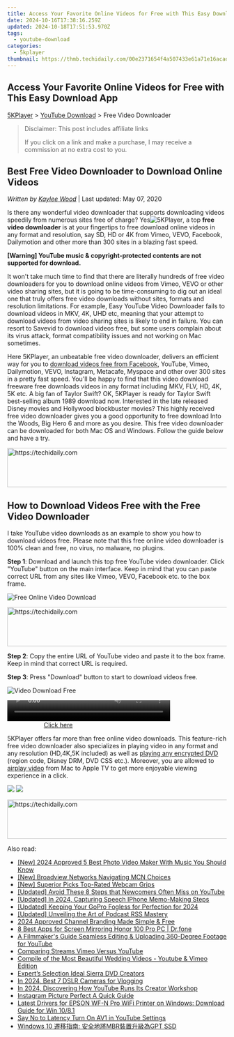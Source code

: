 ```yaml
---
title: Access Your Favorite Online Videos for Free with This Easy Download App
date: 2024-10-16T17:38:16.259Z
updated: 2024-10-18T17:51:53.970Z
tags:
  - youtube-download
categories:
  - 5kplayer
thumbnail: https://thmb.techidaily.com/00e2371654f4a507433e61a71e16acad038e975f76e67d8ab6a2071887eda993.jpg
---
```


## Access Your Favorite Online Videos for Free with This Easy Download App

[5KPlayer](https://tools.techidaily.com/5kplayer/products/) \> [YouTube Download](https://tools.techidaily.com/5kplayer/youtube-download/) \> Free Video Downloader

>  Disclaimer: This post includes affiliate links
>
>  If you click on a link and make a purchase, I may receive a commission at no extra cost to you.
>

## Best Free Video Downloader to Download Online Videos

 _Written by [Kaylee Wood](https://www.quora.com/profile/Amanda-Hu-21)_ | Last updated: May 07, 2020 

Is there any wonderful video downloader that supports downloading videos speedily from numerous sites free of charge? Yes![**5KPlayer**](https://tools.techidaily.com/5kplayer/products/), a top **free video downloader** is at your fingertips to free download online videos in any format and resolution, say SD, HD or 4K from Vimeo, VEVO, Facebook, Dailymotion and other more than 300 sites in a blazing fast speed.

**\[Warning\] YouTube music & copyright-protected contents are not supported for download.**

It won't take much time to find that there are literally hundreds of free video downloaders for you to download online videos from Vimeo, VEVO or other video sharing sites, but it is going to be time-consuming to dig out an ideal one that truly offers free video downloads without sites, formats and resolution limitations. For example, Easy YouTube Video Downloader fails to download videos in MKV, 4K, UHD etc, meaning that your attempt to download videos from video sharing sites is likely to end in failure. You can resort to Savevid to download videos free, but some users complain about its virus attack, format compatibility issues and not working on Mac sometimes.

Here 5KPlayer, an unbeatable free video downloader, delivers an efficient way for you to [download videos free from Facebook](https://tools.techidaily.com/5kplayer/youtube-download/), YouTube, Vimeo, Dailymotion, VEVO, Instagram, Metacafe, Myspace and other over 300 sites in a pretty fast speed. You'll be happy to find that this video download freeware free downloads videos in any format including MKV, FLV, HD, 4K, 5K etc. A big fan of Taylor Swift? OK, 5KPlayer is ready for Taylor Swift best-selling album 1989 download now. Interested in the late released Disney movies and Hollywood blockbuster movies? This highly received free video downloader gives you a good opportunity to free download Into the Woods, Big Hero 6 and more as you desire. This free video downloader can be downloaded for both Mac OS and Windows. Follow the guide below and have a try.

<!-- affiliate ads begin -->
<a href="https://ephamedtechinc.pxf.io/c/5597632/2137215/26400" target="_top" id="2137215">
  <img src="//a.impactradius-go.com/display-ad/26400-2137215" border="0" alt="https://techidaily.com" width="728" height="90"/>
</a>
<img height="0" width="0" src="https://ephamedtechinc.pxf.io/i/5597632/2137215/26400" style="position:absolute;visibility:hidden;" border="0" />
<!-- affiliate ads end -->

## How to Download Videos Free with the Free Video Downloader

I take YouTube video downloads as an example to show you how to download videos free. Please note that this free online video downloader is 100% clean and free, no virus, no malware, no plugins.

**Step 1**: Download and launch this top free YouTube video downloader. Click "YouTube" button on the main interface. Keep in mind that you can paste correct URL from any sites like Vimeo, VEVO, Facebook etc. to the box frame.

![Free Online Video Download](https://www.5kplayer.com/youtube-download/img/youtube-0119-01.jpg)

<!-- affiliate ads begin -->
<a href="https://appsumo.8odi.net/c/5597632/2037319/7443" target="_top" id="2037319">
  <img src="//a.impactradius-go.com/display-ad/7443-2037319" border="0" alt="https://techidaily.com" width="728" height="90"/>
</a>
<img height="0" width="0" src="https://appsumo.8odi.net/i/5597632/2037319/7443" style="position:absolute;visibility:hidden;" border="0" />
<!-- affiliate ads end -->

**Step 2**: Copy the entire URL of YouTube video and paste it to the box frame. Keep in mind that correct URL is required. 

**Step 3**: Press "Download" button to start to download videos free.

![Video Download Free](https://www.5kplayer.com/youtube-download/img/youtube-0119-02.jpg)

<!-- affiliate ads begin -->
<span id="1936838">
					<video width="374" height="48" style="cursor:pointer"
           poster="//a.impactradius-go.com/display-clicktoplayimage/1936838.png"
           onclick="if(!this.playClicked){this.play();this.setAttribute('controls',true);this.playClicked=true;}">
	   <source src="//a.impactradius-go.com/display-ad/18409-1936838">
	   <img src="//a.impactradius-go.com/display-clicktoplayimage/1936838.png" style="border: none; height: 100%; width: 100%; object-fit: contain">
	</video>
	<div style="width:234px;text-align:center"><a href="javascript:window.open(decodeURIComponent('https%3A%2F%2Fcoinrule.sjv.io%2Fc%2F5597632%2F1936838%2F18409'), '_blank');void(0);">Click here</a></div>
</span>
<img height="0" width="0" src="https://imp.pxf.io/i/5597632/1936838/18409" style="position:absolute;visibility:hidden;" border="0" />
<!-- affiliate ads end -->

5KPlayer offers far more than free online video downloads. This feature-rich free video downloader also specializes in playing video in any format and any resolution (HD,4K,5K included) as well as [playing any encrypted DVD](https://tools.techidaily.com/5kplayer/video-music-player/) (region code, Disney DRM, DVD CSS etc.). Moreover, you are allowed to [airplay video](https://tools.techidaily.com/5kplayer/airplay/) from Mac to Apple TV to get more enjoyable viewing experience in a click.

[![](https://www.5kplayer.com/youtube-download/../button/freedownwhitewin.png)](https://tools.techidaily.com/5kplayer/products/) [![](https://www.5kplayer.com/youtube-download/../button/freedownbackmac.png)](https://tools.techidaily.com/5kplayer/products/)

<!-- affiliate ads begin -->
<a href="https://aidotcom.pxf.io/c/5597632/2134500/19576" target="_top" id="2134500">
  <img src="//a.impactradius-go.com/display-ad/19576-2134500" border="0" alt="https://techidaily.com" width="600" height="90"/>
</a>
<img height="0" width="0" src="https://aidotcom.pxf.io/i/5597632/2134500/19576" style="position:absolute;visibility:hidden;" border="0" />
<!-- affiliate ads end -->

<ins class="adsbygoogle"
     style="display:block"
     data-ad-format="autorelaxed"
     data-ad-client="ca-pub-7571918770474297"
     data-ad-slot="1223367746"></ins>

<ins class="adsbygoogle"
     style="display:block"
     data-ad-client="ca-pub-7571918770474297"
     data-ad-slot="8358498916"
     data-ad-format="auto"
     data-full-width-responsive="true"></ins>

<span class="atpl-alsoreadstyle">Also read:</span>
<div><ul>
<li><a href="https://fox-links.techidaily.com/new-2024-approved-5-best-photo-video-maker-with-music-you-should-know/"><u>[New] 2024 Approved 5 Best Photo Video Maker With Music You Should Know</u></a></li>
<li><a href="https://youtube-video-recordings.techidaily.com/new-broadview-networks-navigating-mcn-choices/"><u>[New] Broadview Networks Navigating MCN Choices</u></a></li>
<li><a href="https://fox-helps.techidaily.com/new-superior-picks-top-rated-webcam-grips/"><u>[New] Superior Picks Top-Rated Webcam Grips</u></a></li>
<li><a href="https://youtube-video-recordings.techidaily.com/updated-avoid-these-8-steps-that-newcomers-often-miss-on-youtube/"><u>[Updated] Avoid These 8 Steps that Newcomers Often Miss on YouTube</u></a></li>
<li><a href="https://on-screen-recording.techidaily.com/updated-in-2024-capturing-speech-iphone-memo-making-steps/"><u>[Updated] In 2024, Capturing Speech IPhone Memo-Making Steps</u></a></li>
<li><a href="https://article-files.techidaily.com/updated-keeping-your-gopro-fogless-for-perfection-for-2024/"><u>[Updated] Keeping Your GoPro Fogless for Perfection for 2024</u></a></li>
<li><a href="https://some-tips.techidaily.com/updated-unveiling-the-art-of-podcast-rss-mastery/"><u>[Updated] Unveiling the Art of Podcast RSS Mastery</u></a></li>
<li><a href="https://youtube-video-recordings.techidaily.com/2024-approved-channel-branding-made-simple-and-free/"><u>2024 Approved Channel Branding Made Simple & Free</u></a></li>
<li><a href="https://screen-mirror.techidaily.com/8-best-apps-for-screen-mirroring-honor-100-pro-pc-drfone-by-drfone-android/"><u>8 Best Apps for Screen Mirroring Honor 100 Pro PC | Dr.fone</u></a></li>
<li><a href="https://youtube-video-recordings.techidaily.com/a-filmmakers-guide-seamless-editing-and-uploading-360-degree-footage-for-youtube/"><u>A Filmmaker's Guide Seamless Editing & Uploading 360-Degree Footage for YouTube</u></a></li>
<li><a href="https://youtube-video-recordings.techidaily.com/comparing-streams-vimeo-versus-youtube/"><u>Comparing Streams Vimeo Versus YouTube</u></a></li>
<li><a href="https://youtube-video-recordings.techidaily.com/compile-of-the-most-beautiful-wedding-videos-youtube-and-vimeo-edition/"><u>Compile of the Most Beautiful Wedding Videos - Youtube & Vimeo Edition</u></a></li>
<li><a href="https://extra-lessons.techidaily.com/experts-selection-ideal-sierra-dvd-creators/"><u>Expert’s Selection Ideal Sierra DVD Creators</u></a></li>
<li><a href="https://youtube-video-recordings.techidaily.com/in-2024-best-7-dslr-cameras-for-vlogging/"><u>In 2024, Best 7 DSLR Cameras for Vlogging</u></a></li>
<li><a href="https://youtube-video-recordings.techidaily.com/in-2024-discovering-how-youtube-runs-its-creator-workshop/"><u>In 2024, Discovering How YouTube Runs Its Creator Workshop</u></a></li>
<li><a href="https://extra-tips.techidaily.com/instagram-picture-perfect-a-quick-guide/"><u>Instagram Picture Perfect A Quick Guide</u></a></li>
<li><a href="https://win-dash.techidaily.com/latest-drivers-for-epson-wf-n-pro-wifi-printer-on-windows-download-guide-for-win-1081/"><u>Latest Drivers for EPSON WF-N Pro WiFi Printer on Windows: Download Guide for Win 10/8.1</u></a></li>
<li><a href="https://youtube-video-recordings.techidaily.com/say-no-to-latency-turn-on-av1-in-youtube-settings/"><u>Say No to Latency Turn On AV1 in YouTube Settings</u></a></li>
<li><a href="https://win-best.techidaily.com/windows-10-mbrgpt-ssd/"><u>Windows 10 遷移指南: 安全地將MBR裝置升級為GPT SSD</u></a></li>
</ul></div>

